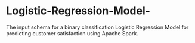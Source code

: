 # Logistic-Regression-Model-
The input schema for a binary classification Logistic Regression Model for predicting customer satisfaction using Apache Spark.
